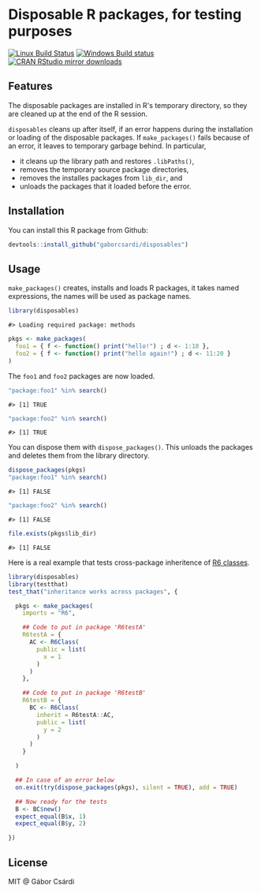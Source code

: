 


# Disposable R packages, for testing purposes

[![Linux Build Status](https://travis-ci.org/gaborcsardi/disposables.svg?branch=master)](https://travis-ci.org/gaborcsardi/disposables)
[![Windows Build status](https://ci.appveyor.com/api/projects/status/github/gaborcsardi/disposables?svg=true)](https://ci.appveyor.com/project/gaborcsardi/disposables)
[![CRAN RStudio mirror downloads](http://cranlogs.r-pkg.org/badges/disposables)](http://cran.r-project.org/web/packages/disposables/index.html)

## Features

The disposable packages are installed in R's temporary directory,
so they are cleaned up at the end of the R session.

`disposables` cleans up after itself, if an error happens during the
installation or loading of the disposable packages. If `make_packages()`
fails because of an error, it leaves to temporary garbage behind. In
particular,
* it cleans up the library path and restores `.libPaths()`,
* removes the temporary source package directories,
* removes the installes packages from `lib_dir`, and
* unloads the packages that it loaded before the error.

## Installation

You can install this R package from Github:


```r
devtools::install_github("gaborcsardi/disposables")
```

## Usage

`make_packages()` creates, installs and loads R packages, it takes named
expressions, the names will be used as package names.


```r
library(disposables)
```

```
#> Loading required package: methods
```

```r
pkgs <- make_packages(
  foo1 = { f <- function() print("hello!") ; d <- 1:10 },
  foo2 = { f <- function() print("hello again!") ; d <- 11:20 }
)
```

The `foo1` and `foo2` packages are now loaded.


```r
"package:foo1" %in% search()
```

```
#> [1] TRUE
```

```r
"package:foo2" %in% search()
```

```
#> [1] TRUE
```

You can dispose them with `dispose_packages()`. This unloads the packages
and deletes them from the library directory.


```r
dispose_packages(pkgs)
"package:foo1" %in% search()
```

```
#> [1] FALSE
```

```r
"package:foo2" %in% search()
```

```
#> [1] FALSE
```

```r
file.exists(pkgs$lib_dir)
```

```
#> [1] FALSE
```

Here is a real example that tests cross-package inheritence of
[R6 classes](https://github.com/wch/R6).


```r
library(disposables)
library(testthat)
test_that("inheritance works across packages", {

  pkgs <- make_packages(
    imports = "R6",

    ## Code to put in package 'R6testA'
    R6testA = {
      AC <- R6Class(
        public = list(
          x = 1
        )
      )
    },

    ## Code to put in package 'R6testB'
    R6testB = {
      BC <- R6Class(
        inherit = R6testA::AC,
        public = list(
          y = 2
        )
      )
    }

  )

  ## In case of an error below
  on.exit(try(dispose_packages(pkgs), silent = TRUE), add = TRUE)

  ## Now ready for the tests
  B <- BC$new()
  expect_equal(B$x, 1)
  expect_equal(B$y, 2)

})
```

## License

MIT @ Gábor Csárdi
